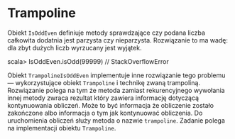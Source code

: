 Trampoline
==========

Obiekt `IsOddEven` definiuje metody sprawdzające czy podana liczba
całkowita dodatnia jest parzysta czy nieparzysta.  Rozwiązanie to ma
wadę: dla zbyt dużych liczb wyrzucany jest wyjątek.

  scala> IsOddEven.isOdd(99999) // StackOverflowError

Obiekt `TrampolineIsOddEven` implementuje inne rozwiązanie tego
problemu — wykorzystujące obiekt `Trampoline` i technikę zwaną
trampoliną. Rozwiązanie polega na tym że metoda zamiast rekurencyjnego
wywołania innej metody zwraca rezultat który zawiera informację
dotyczącą kontynuowania obliczeń. Może to być informacja że obliczenie
zostało zakończone albo informacja o tym jak kontynuować
obliczenia. Do uruchomienia obliczeń służy metoda o nazwie
`trampoline`. Zadanie polega na implementacji obiektu `Trampoline`.
